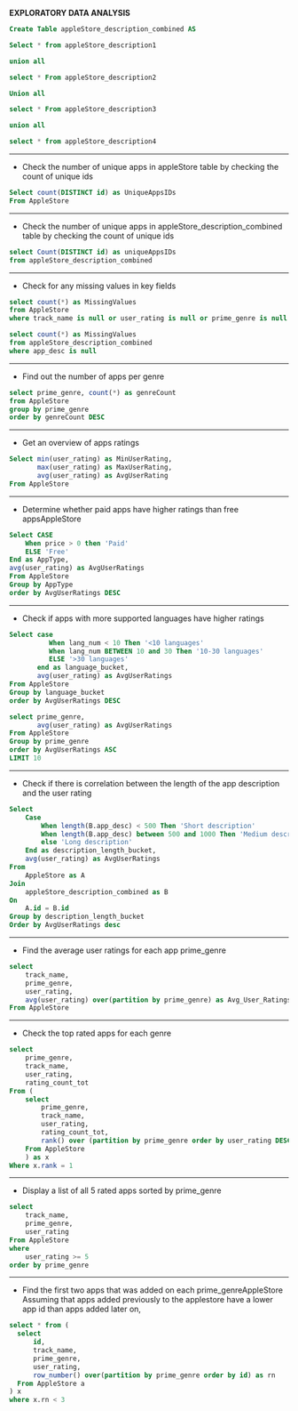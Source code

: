 **EXPLORATORY DATA ANALYSIS**

```sql
Create Table appleStore_description_combined AS 

Select * from appleStore_description1

union all 

select * From appleStore_description2

Union all 

select * From appleStore_description3

union all 

select * from appleStore_description4
```
---

- Check the number of unique apps in appleStore table by checking the count of unique ids

```sql
Select count(DISTINCT id) as UniqueAppsIDs 
From AppleStore
```

---

- Check the number of unique apps in appleStore_description_combined table by checking the count of unique ids

```sql
select Count(DISTINCT id) as uniqueAppsIDs
from appleStore_description_combined
```

---

- Check for any missing values in key fields

```sql
select count(*) as MissingValues 
from AppleStore
where track_name is null or user_rating is null or prime_genre is null 

select count(*) as MissingValues 
from appleStore_description_combined 
where app_desc is null
```
---

- Find out the number of apps per genre

```sql
select prime_genre, count(*) as genreCount
from AppleStore
group by prime_genre 
order by genreCount DESC
```

---

- Get an overview of apps ratings

```sql
Select min(user_rating) as MinUserRating,
	   max(user_rating) as MaxUserRating,
       avg(user_rating) as AvgUserRating
From AppleStore
```

---

- Determine whether paid apps have higher ratings than free appsAppleStore

```sql
Select CASE
	When price > 0 then 'Paid'
    ELSE 'Free'
End as AppType,
avg(user_rating) as AvgUserRatings
From AppleStore
Group by AppType
order by AvgUserRatings DESC
```

---

- Check if apps with more supported languages have higher ratings 

```sql
Select case 
          When lang_num < 10 Then '<10 languages'
          When lang_num BETWEEN 10 and 30 Then '10-30 languages'
          ELSE '>30 languages'
	   end as language_bucket,
       avg(user_rating) as AvgUserRatings
From AppleStore
Group by language_bucket
order by AvgUserRatings DESC

select prime_genre,
	   avg(user_rating) as AvgUserRatings
From AppleStore
Group by prime_genre
order by AvgUserRatings ASC
LIMIT 10

```

---
- Check if there is correlation between the length of the app description and the user rating

```sql
Select 
	Case 
    	When length(B.app_desc) < 500 Then 'Short description'
        When length(B.app_desc) between 500 and 1000 Then 'Medium description'
        else 'Long description' 
    End as description_length_bucket,
    avg(user_rating) as AvgUserRatings
From 
	AppleStore as A 
Join 
	appleStore_description_combined as B 
On 
	A.id = B.id 
Group by description_length_bucket
Order by AvgUserRatings desc
```
---

- Find the average user ratings for each app prime_genre

```sql
select 
	track_name,
    prime_genre,
    user_rating,
	avg(user_rating) over(partition by prime_genre) as Avg_User_Ratings
From AppleStore
```
---

- Check the top rated apps for each genre 

```sql
select 
	prime_genre,
    track_name,
    user_rating,
    rating_count_tot
From (
    select 
        prime_genre,
        track_name,
        user_rating,
        rating_count_tot,
        rank() over (partition by prime_genre order by user_rating DESC, rating_count_tot DESC) as rank 
    From AppleStore
  	) as x
Where x.rank = 1
```
---

- Display a list of all 5 rated apps sorted by prime_genre

```sql
select 
    track_name,
    prime_genre,
    user_rating
From AppleStore
where 
	user_rating >= 5
order by prime_genre
```

---

- Find the first two apps that was added on each prime_genreAppleStore
Assuming that apps added previously to the applestore have a lower app id than apps added later on,

```sql
select * from (
  select 
      id,
      track_name,
      prime_genre,
      user_rating,
      row_number() over(partition by prime_genre order by id) as rn
  From AppleStore a
) x 
where x.rn < 3
```


    
    
